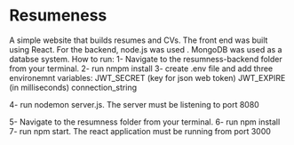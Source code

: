 # Resumeness
A simple website that builds resumes and CVs. The front end was built using React. For the backend, node.js was used . MongoDB was used as a databse system.
How to run:
1- Navigate to the resumness-backend folder from your terminal.
2- run nmpm install
3- create .env file and add three environemnt variables:
JWT_SECRET (key for json web token)
JWT_EXPIRE (in milliseconds)
connection_string 

4- run nodemon server.js. The server must be listening to port 8080

5- Navigate to the resumness folder from your terminal.
6- run npm install
7- run npm start. The react application must be running from port 3000
